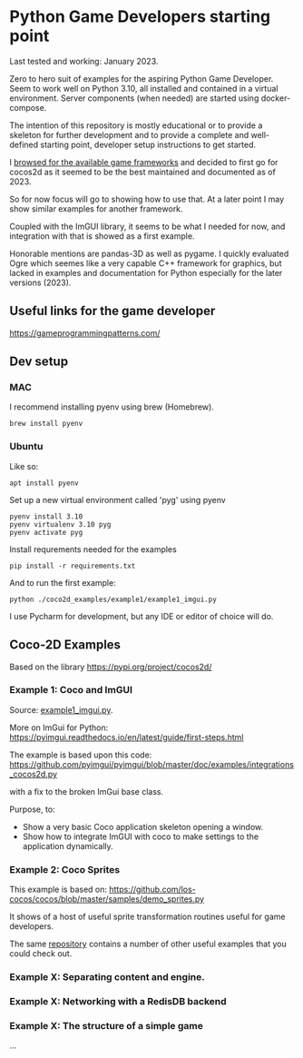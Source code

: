 # Python Game Developers starting point
Last tested and working: January 2023.

Zero to hero suit of examples for the aspiring Python Game Developer. Seem to work well on
Python 3.10, all installed and contained in a virtual environment. Server components (when needed) 
are started using docker-compose.

The intention of this
repository is mostly educational or to provide a skeleton for further development and to provide
a complete and well-defined starting point, developer setup instructions to get started.

I [browsed for the available game frameworks](https://geekflare.com/python-game-development-libraries-frameworks/) 
and decided to first go for cocos2d as it seemed to be the best maintained and documented as of 2023.

So for now focus will go to showing how to use that. At a later point I may show similar examples
for another framework.

Coupled with the ImGUI library, it seems to be what I needed for now, and integration with that is
showed as a first example.

Honorable mentions are pandas-3D as well as pygame. I quickly evaluated Ogre which seemes like
a very capable C++ framework for graphics, but lacked in examples and documentation for Python
especially for the later versions (2023).

## Useful links for the game developer

https://gameprogrammingpatterns.com/

## Dev setup

### MAC
I recommend installing pyenv using brew (Homebrew).

    brew install pyenv

### Ubuntu
Like so:

    apt install pyenv

Set up a new virtual environment called 'pyg' using pyenv
 
    pyenv install 3.10
    pyenv virtualenv 3.10 pyg
    pyenv activate pyg

Install requrements needed for the examples

    pip install -r requirements.txt

And to run the first example:

    python ./coco2d_examples/example1/example1_imgui.py

I use Pycharm for development, but any IDE or editor of choice will do.

## Coco-2D Examples

Based on the library https://pypi.org/project/cocos2d/


### Example 1: Coco and ImGUI

Source: [example1_imgui.py](coco2d_examples/example1/example1_imgui.py).

More on ImGui for Python: https://pyimgui.readthedocs.io/en/latest/guide/first-steps.html

The example is based upon this code: https://github.com/pyimgui/pyimgui/blob/master/doc/examples/integrations_cocos2d.py

with a fix to the broken ImGui base class.

Purpose, to:
- Show a very basic Coco application skeleton opening a window.
- Show how to integrate ImGUI with coco to make settings to the application dynamically.


### Example 2: Coco Sprites

This example is based on: https://github.com/los-cocos/cocos/blob/master/samples/demo_sprites.py

It shows of a host of useful sprite transformation routines useful for game developers.

The same [repository](https://github.com/los-cocos/cocos/blob/master/samples/) contains a number of other useful examples
that you could check out.


### Example X: Separating content and engine.

### Example X: Networking with a RedisDB backend

### Example X: The structure of a simple game

...
